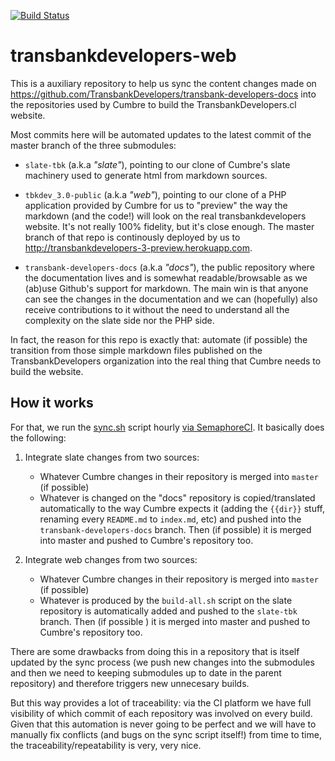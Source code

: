 [![Build
Status](https://semaphoreci.com/api/v1/continuum/transbankdevelopers-web/branches/master/badge.svg)](https://semaphoreci.com/continuum/transbankdevelopers-web)

# transbankdevelopers-web

This is a auxiliary repository to help us sync the content changes made on
https://github.com/TransbankDevelopers/transbank-developers-docs into the
repositories used by Cumbre to build the TransbankDevelopers.cl website.

Most commits here will be automated updates to the latest commit of the master
branch of the three submodules:

- `slate-tbk` (a.k.a *"slate"*), pointing to our clone of Cumbre's slate
  machinery used to generate html from markdown sources.

- `tbkdev_3.0-public` (a.k.a *"web"*), pointing to our clone of a PHP
  application provided by Cumbre for us to "preview" the way the markdown (and
  the code!) will look on the real transbankdevelopers website. It's not really
  100% fidelity, but it's close enough. The master branch of that repo is
  continously deployed by us to
  http://transbankdevelopers-3-preview.herokuapp.com.

- `transbank-developers-docs` (a.k.a *"docs"*), the public repository where the
  documentation lives and is somewhat readable/browsable as we (ab)use Github's
  support for markdown. The main win is that anyone can see the changes in the
  documentation and we can (hopefully) also receive contributions to it without
  the need to understand all the complexity on the slate side nor the PHP side.

In fact, the reason for this repo is exactly that: automate (if possible) the
transition from those simple markdown files published on the TransbankDevelopers
organization into the real thing that Cumbre needs to build the website. 

## How it works

For that, we run the [sync.sh](./sync.sh) script hourly [via
SemaphoreCI](https://semaphoreci.com/continuum/transbankdevelopers-web). It
basically does the following:

1. Integrate slate changes from two sources:
    - Whatever Cumbre changes in their repository is merged into `master` (if
      possible)
    - Whatever is changed on the "docs" repository is copied/translated
      automatically to the way Cumbre expects it (adding the `{{dir}}` stuff,
      renaming every `README.md` to `index.md`, etc) and pushed into the
      `transbank-developers-docs` branch. Then (if possible) it is merged into
      master and pushed to Cumbre's repository too.

2. Integrate web changes from two sources:
    - Whatever Cumbre changes in their repository is merged into `master` (if
      possible)
    - Whatever is produced by the `build-all.sh` script on the slate repository
      is automatically added and pushed to the `slate-tbk` branch. Then (if
      possible ) it is merged into master and pushed to Cumbre's repository too.

There are some drawbacks from doing this in a repository that is itself updated
by the sync process (we push new changes into the submodules and then we need to
keeping submodules up to date in the parent repository) and therefore triggers
new unnecesary builds. 

But this way provides a lot of traceability: via the CI platform we have full
visibility of which commit of each repository was involved on every build. Given
that this automation is never going to be perfect and we will have to manually
fix conflicts (and bugs on the sync script itself!) from time to time, the
traceability/repeatability is very, very nice. 
